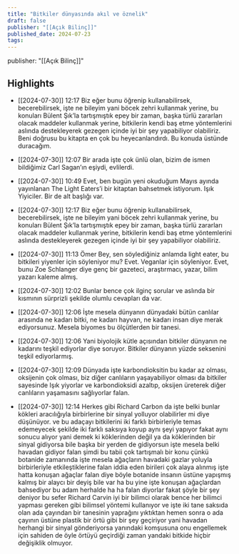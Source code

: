 ```yaml
---
title: "Bitkiler dünyasında akıl ve öznelik"
draft: false
publisher: "[[Açık Bilinç]]"
published_date: 2024-07-23
tags:
---
```

publisher: "[[Açık Bilinç]]"


## Highlights
* [[2024-07-30]] 12:17  Biz eğer bunu öğrenip kullanabilirsek, becerebilirsek, işte ne bileyim yani böcek zehri kullanmak yerine, bu konuları Bülent Şık’la tartışmıştık epey bir zaman, başka türlü zararları olacak maddeler kullanmak yerine, bitkilerin kendi baş etme yöntemlerini aslında destekleyerek gezegen içinde iyi bir şey yapabiliyor olabiliriz. Beni doğrusu bu kitapta en çok bu heyecanlandırdı. Bu konuda üstünde duracağım.

* [[2024-07-30]] 12:07  Bir arada işte çok ünlü olan, bizim de ismen bildiğimiz Carl Sagan’ın eşiydi, evlilerdi.

* [[2024-07-30]] 10:49  Evet, ben bugün yeni okuduğum Mayıs ayında yayınlanan The Light Eaters’i bir kitaptan bahsetmek istiyorum. Işık Yiyiciler. Bir de alt başlığı var.

* [[2024-07-30]] 12:17  Biz eğer bunu öğrenip kullanabilirsek, becerebilirsek, işte ne bileyim yani böcek zehri kullanmak yerine, bu konuları Bülent Şık’la tartışmıştık epey bir zaman, başka türlü zararları olacak maddeler kullanmak yerine, bitkilerin kendi baş etme yöntemlerini aslında destekleyerek gezegen içinde iyi bir şey yapabiliyor olabiliriz.

* [[2024-07-30]] 11:13  Ömer Bey, sen söylediğiniz anlamda light eater, bu bitkileri yiyenler için söyleniyor mu? Evet. Veganlar için söyleniyor. Evet, bunu Zoe Schlanger diye genç bir gazeteci, araştırmacı, yazar, bilim yazarı kaleme almış.

* [[2024-07-30]] 12:02  Bunlar bence çok ilginç sorular ve aslında bir kısmının sürprizli şekilde olumlu cevapları da var.

* [[2024-07-30]] 12:06  İşte mesela dünyanın dünyadaki bütün canlılar arasında ne kadarı bitki, ne kadarı hayvan, ne kadarı insan diye merak ediyorsunuz. Mesela biyomes bu ölçütlerden bir tanesi.

* [[2024-07-30]] 12:06  Yani biyolojik kütle açısından bitkiler dünyanın ne kadarını teşkil ediyorlar diye soruyor. Bitkiler dünyanın yüzde seksenini teşkil ediyorlarmış.

* [[2024-07-30]] 12:09  Dünyada işte karbondioksitin bu kadar az olması, oksijenin çok olması, biz diğer canlıların yaşayabiliyor olması da bitkiler sayesinde Işık yiyorlar ve karbondioksidi azaltıp, oksijen üreterek diğer canlıların yaşamasını sağlıyorlar falan.

* [[2024-07-30]] 12:14  Herkes gibi Richard Carbon da işte belki bunlar kökleri aracılığıyla birbirlerine bir sinyal yolluyor olabilirler mi diye düşünüyor. ve bu adaçayı bitkilerini iki farklı birbirleriyle temas edemeyecek şekilde iki farklı saksıya koyup aynı şeyi yapıyor fakat aynı sonucu alıyor yani demek ki köklerinden değil ya da köklerinden bir sinyal gidiyorsa bile başka bir yerden de gidiyorsun işte mesela belki havadan gidiyor falan şimdi bu tabii çok tartışmalı bir konu çünkü botanide zamanında işte mesela ağaçların havadaki gazlar yoluyla birbirleriyle etkileştiklerine falan iddia eden birileri çok alaya alınmış işte hatta konuşan ağaçlar falan diye böyle botanide insanın üstüne yapışmış kalmış bir alaycı bir deyiş bile var ha bu yine işte konuşan ağaçlardan bahsediyor bu adam herhalde ha ha falan diyorlar fakat şöyle bir şey deniyor bu sefer Richard Carvin iyi bir bilimci olarak bence her bilimci yapması gereken gibi bilimsel yöntemi kullanıyor ve işte iki tane saksıda olan ada çayından bir tanesinin yaprağını yıktıktan hemen sonra o ada çayının üstüne plastik bir örtü gibi bir şey geçiriyor yani havadan herhangi bir sinyal gönderiyorsa yanındaki komşusuna onu engellemek için sahiden de öyle örtüyü geçirdiği zaman yandaki bitkide hiçbir değişiklik olmuyor.

